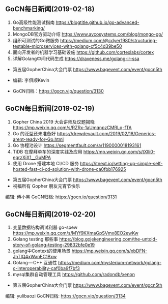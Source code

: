 ## GoCN每日新闻(2019-02-18)

1. Go高级性能测试指南 https://blogtitle.github.io/go-advanced-benchmarking/
2. MongoDB官方驱动介绍 https://www.avcosystems.com/blog/mongo-go/
3. 组织可测试的Go微服务 https://medium.com/@cdyer1980/structuring-testable-microservices-with-golang-cf5c4d39be50
4. 面向开发者的机器学习基础设施 https://github.com/cortexlabs/cortex
5. 详解Golang中间代码生成 https://draveness.me/golang-ir-ssa

* 第五届GopherChina大会门票 https://www.bagevent.com/event/gocn5th

* 编辑: 李俱顺Kevin
* GoCN归档：https://gocn.vip/question/3130

## GoCN每日新闻(2019-02-19)

1. Gopher China 2019 大会讲师及议题揭晓 https://mp.weixin.qq.com/s/RZRx-1aUmqnpzCMRLq-fTA
2. Go 的泛型还未准备好 https://drewdevault.com/2019/02/18/Generics-arent-ready-for-Go.html
3. Go 协程池设计 https://segmentfault.com/a/1190000018193161
4. TiDB 在摩拜单车的深度实践及应用 https://mp.weixin.qq.com/s/tXlli0-egrzXiX1__GuMPA
5. 使用 Drone 搭建本地 CI/CD 服务 https://itnext.io/setting-up-simple-self-hosted-fast-ci-cd-solution-with-drone-ca0fbb176925

* 第五届GopherChina大会门票 https://www.bagevent.com/event/gocn5th
* 祝福所有 Gopher 朋友元宵节快乐

编辑: 傅小黑
GoCN归档: https://gocn.io/question/3131

## GoCN每日新闻(2019-02-20)

1. 变量数据结构调试利器 go-spew https://mp.weixin.qq.com/s/MYf9KXmaGpSVmx8EO2ewKw
2.  Golang testing 那些事 https://blog.gojekengineering.com/the-untold-story-of-golang-testing-29832bfe0e19
3. golang中Context的使用场景 https://mp.weixin.qq.com/s/xbDFN-JhTIQ4xWanEC1Bxw
4. Golang — C++ 互通性 https://medium.com/mysterium-network/golang-c-interoperability-caf0ba9f7bf3
5. mysql集群自动管理工具 https://github.com/radondb/xenon

* 第五届GopherChina大会门票 https://www.bagevent.com/event/gocn5th

编辑: yulibaozi
GoCN归档: https://gocn.vip/question/3134